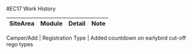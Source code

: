 #EC17 Work History


SiteArea | Module | Detail | Note
--- | --- | --- | ---

Camper/Add | Registration Type | Added countdown on earlybird cut-off rego types
<!-- *Still* | `renders` | **nicely**
1 | 2 | 3 -->
